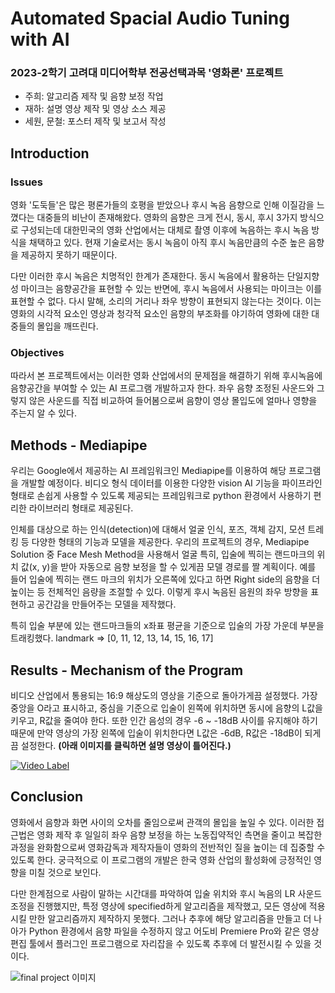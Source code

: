 # Automated Spacial Audio Tuning with AI
### 2023-2학기 고려대 미디어학부 전공선택과목 '영화론' 프로젝트
- 주희: 알고리즘 제작 및 음향 보정 작업
- 재하: 설명 영상 제작 및 영상 소스 제공
- 세원, 문철: 포스터 제작 및 보고서 작성

## Introduction
### Issues
영화 '도둑들'은 많은 평론가들의 호평을 받았으나 후시 녹음 음향으로 인해 이질감을 느꼈다는 대중들의 비난이 존재해왔다. 영화의 음향은 크게 전시, 동시, 후시 3가지 방식으로 구성되는데 대한민국의 영화 산업에서는 대체로 촬영 이후에 녹음하는 후시 녹음 방식을 채택하고 있다. 현재 기술로서는 동시 녹음이 아직 후시 녹음만큼의 수준 높은 음향을 제공하지 못하기 때문이다. 

다만 이러한 후시 녹음은 치명적인 한계가 존재한다. 동시 녹음에서 활용하는 단일지향성 마이크는 음향공간을 표현할 수 있는 반면에, 후시 녹음에서 사용되는 마이크는 이를 표현할 수 없다. 다시 말해, 소리의 거리나 좌우 방향이 표현되지 않는다는 것이다. 이는 영화의 시각적 요소인 영상과 청각적 요소인 음향의 부조화를 야기하여 영화에 대한 대중들의 몰입을 깨뜨린다. 

### Objectives
따라서 본 프로젝트에서는 이러한 영화 산업에서의 문제점을 해결하기 위해 후시녹음에 음향공간을 부여할 수 있는 AI 프로그램 개발하고자 한다. 좌우 음향 조정된 사운드와 그렇지 않은 사운드를 직접 비교하여 들어봄으로써 음향이 영상 몰입도에 얼마나 영향을 주는지 알 수 있다. 

## Methods - Mediapipe
우리는 Google에서 제공하는 AI 프레임워크인 Mediapipe를 이용하여 해당 프로그램을 개발할 예정이다. 비디오 형식 데이터를 이용한 다양한 vision AI 기능을 파이프라인 형태로 손쉽게 사용할 수 있도록 제공되는 프레임워크로 python 환경에서 사용하기 편리한 라이브러리 형태로 제공된다. 

인체를 대상으로 하는 인식(detection)에 대해서 얼굴 인식, 포즈, 객체 감지, 모션 트레킹 등 다양한 형태의 기능과 모델을 제공한다. 우리의 프로젝트의 경우, Mediapipe Solution 중 Face Mesh Method을 사용해서 얼굴 특히, 입술에 찍히는 랜드마크의 위치 값(x, y)을 받아 자동으로 음향 보정을 할 수 있게끔 모델 경로를 짤 계획이다. 예를 들어 입술에 찍히는 랜드 마크의 위치가 오른쪽에 있다고 하면 Right side의 음향을 더 높이는 등 전체적인 음량을 조절할 수 있다. 이렇게 후시 녹음된 음원의 좌우 방향을 표현하고 공간감을 만들어주는 모델을 제작했다.

특히 입술 부분에 있는 랜드마크들의 x좌표 평균을 기준으로 입술의 가장 가운데 부분을 트래킹했다. landmark => [0, 11, 12, 13, 14, 15, 16, 17]

## Results - Mechanism of the Program
비디오 산업에서 통용되는 16:9 해상도의 영상을 기준으로 돌아가게끔 설정했다. 가장 중앙을 O라고 표시하고, 중심을 기준으로 입술이 왼쪽에 위치하면 동시에 음향의 L값을 키우고, R값을 줄여야 한다. 또한 인간 음성의 경우 -6 ~ -18dB 사이를 유지해야 하기 때문에 만약 영상의 가장 왼쪽에 입술이 위치한다면 L값은 -6dB, R값은 -18dB이 되게끔 설정한다. **(아래 이미지를 클릭하면 설명 영상이 틀어진다.)**

[![Video Label](http://img.youtube.com/vi/eTaSXu5qTQM/0.jpg)](https://www.youtube.com/watch?v=eTaSXu5qTQM)

## Conclusion
영화에서 음향과 화면 사이의 오차를 줄임으로써 관객의 몰입을 높일 수 있다. 이러한 접근법은 영화 제작 후 일일히 좌우 음향 보정을 하는 노동집약적인 측면을 줄이고 복잡한 과정을 완화함으로써 영화감독과 제작자들이 영화의 전반적인 질을 높이는 데 집중할 수 있도록 한다. 궁극적으로 이 프로그램의 개발은 한국 영화 산업의 활성화에 긍정적인 영향을 미칠 것으로 보인다. 

다만 한계점으로 사람이 말하는 시간대를 파악하여 입술 위치와 후시 녹음의 LR 사운드 조정을 진행했지만, 특정 영상에 specified하게 알고리즘을 제작했고, 모든 영상에 적용시킬 만한 알고리즘까지 제작하지 못했다. 그러나 추후에 해당 알고리즘을 만들고 더 나아가 Python 환경에서 음향 파일을 수정하지 않고 어도비 Premiere Pro와 같은 영상 편집 툴에서 플러그인 프로그램으로 자리잡을 수 있도록 추후에 더 발전시킬 수 있을 것이다. 

![final project 이미지](https://github.com/juheechoi01/automated_spacial_audio_tuning/assets/109716683/a60982f2-db26-4c94-8d46-290a65e80b2f)

